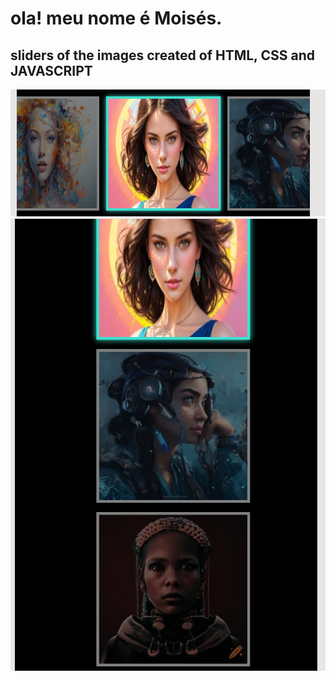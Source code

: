 # ola! meu nome é Moisés.

## sliders of the images created of HTML, CSS and JAVASCRIPT

<img src="./image_1.png">

<img src="./image_2.png">


